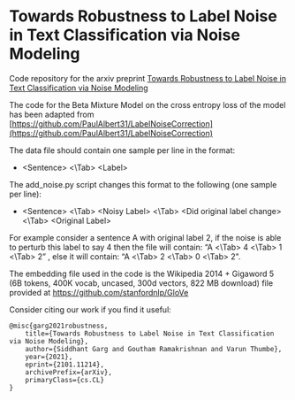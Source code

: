 # Towards Robustness to Label Noise in Text Classification via Noise Modeling

Code repository for the arxiv preprint [Towards Robustness to Label Noise in Text Classification via Noise Modeling](https://arxiv.org/abs/2101.11214)

The code for the Beta Mixture Model on the cross entropy loss of the model has been adapted from [https://github.com/PaulAlbert31/LabelNoiseCorrection](https://github.com/PaulAlbert31/LabelNoiseCorrection)

The data file should contain one sample per line in the format: 
* \<Sentence\> <\Tab> \<Label\>

The add_noise.py script changes this format to the following (one sample per line):
*  \<Sentence\> <\Tab> \<Noisy Label\> <\Tab> \<Did original label change\> <\Tab> \<Original Label\>
 
For example consider a sentence A with original label 2, if the noise is able to perturb this label to say 4 then the file will contain: “A <\Tab> 4 <\Tab> 1 <\Tab> 2” , else it will contain: “A <\Tab> 2 <\Tab> 0 <\Tab> 2".

The embedding file used in the code is the Wikipedia 2014 + Gigaword 5 (6B tokens, 400K vocab, uncased, 300d vectors, 822 MB download) file provided at https://github.com/stanfordnlp/GloVe



Consider citing our work if you find it useful:

```
@misc{garg2021robustness,
    title={Towards Robustness to Label Noise in Text Classification via Noise Modeling},
    author={Siddhant Garg and Goutham Ramakrishnan and Varun Thumbe},
    year={2021},
    eprint={2101.11214},
    archivePrefix={arXiv},
    primaryClass={cs.CL}
}
```
